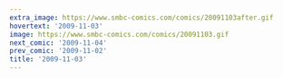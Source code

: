 ```yaml
---
extra_image: https://www.smbc-comics.com/comics/20091103after.gif
hovertext: '2009-11-03'
image: https://www.smbc-comics.com/comics/20091103.gif
next_comic: '2009-11-04'
prev_comic: '2009-11-02'
title: '2009-11-03'
---
```



